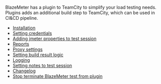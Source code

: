 BlazeMeter has a plugin to TeamCity to simplify your load testing needs.  
Plugins adds an additional build step to TeamCity, which can be used in CI&CD pipeline.

- [Installation](https://github.com/Blazemeter/blazemeter-teamcity-plugin/wiki/Installation)
- [Setting credentials](https://github.com/Blazemeter/blazemeter-teamcity-plugin/wiki/Setting-build-result-logic)
- [Adding jmeter properties to test session](https://github.com/Blazemeter/blazemeter-teamcity-plugin/wiki/Adding-jmeter-properties-to-test-session)
- [Reports](https://github.com/Blazemeter/blazemeter-teamcity-plugin/wiki/Reports)
- [Proxy settings](https://github.com/Blazemeter/blazemeter-teamcity-plugin/wiki/Proxy-settings)
- [Setting build result logic](https://github.com/Blazemeter/blazemeter-teamcity-plugin/wiki/Setting-build-result-logic)
- [Logging](https://github.com/Blazemeter/blazemeter-teamcity-plugin/wiki/Logging)
- [Setting notes to test session](https://github.com/Blazemeter/blazemeter-teamcity-plugin/wiki/Adding-jmeter-properties-to-test-session)
- [Changelog](https://github.com/Blazemeter/blazemeter-teamcity-plugin/wiki/Changelog)
- [Stop terminate BlazeMeter test from plugin](https://github.com/Blazemeter/blazemeter-teamcity-plugin/wiki/Stop-terminate-BlazeMeter-test-from-plugin)





